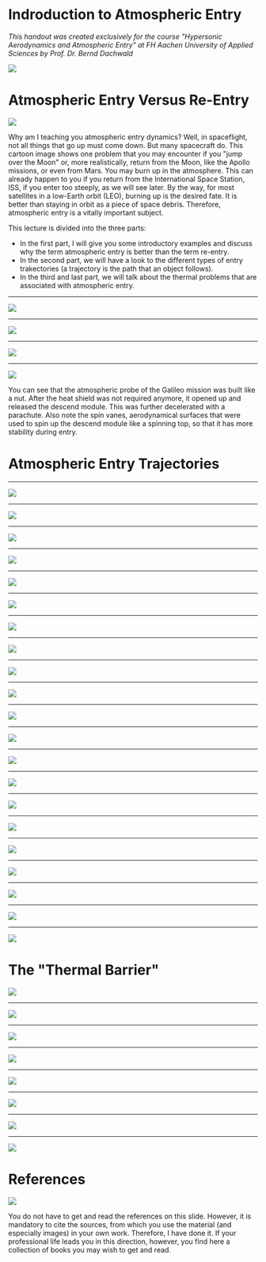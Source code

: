 # Indroduction to Atmospheric Entry

*This handout was created exclusively for the course "Hypersonic Aerodynamics and Atmospheric Entry" at FH Aachen University of Applied Sciences by Prof. Dr. Bernd Dachwald*

![](figures/haae-d01_intro_Seite_01.png)

# Atmospheric Entry Versus Re-Entry

![](figures/haae-d01_intro_Seite_02.png)

Why am I teaching you atmospheric entry dynamics? Well, in spaceflight, not all things that go up must come down. But many spacecraft do. This cartoon image shows one problem that you may encounter if you "jump over the Moon" or, more realistically, return from the Moon, like the Apollo missions, or even from Mars. You may burn up in the atmosphere. This can already happen to you if you return from the International Space Station, ISS, if you enter too steeply, as we will see later. By the way, for most satellites in a low-Earth orbit (LEO), burning up is the desired fate. It is better than staying in orbit as a piece of space debris. Therefore, atmospheric entry is a vitally important subject.

This lecture is divided into the three parts: 
- In the first part, I will give you some introductory examples and discuss why the term atmospheric entry is better than the term re-entry. 
- In the second part, we will have a look to the different types of entry trakectories (a trajectory is the path that an object follows). 
- In the third and last part, we will talk about the thermal problems that are associated with atmospheric entry.

---

![](figures/haae-d01_intro_Seite_03.png)

---

![](figures/haae-d01_intro_Seite_04.png)

---

![](figures/haae-d01_intro_Seite_05.png)

---

![](figures/haae-d01_intro_Seite_06.png)

You can see that the atmospheric probe of the Galileo mission was built like a nut. After the heat shield was not required anymore, it opened up and released the descend module. This was further decelerated with a parachute. Also note the spin vanes, aerodynamical surfaces that were used to spin up the descend module like a spinning top, so that it has more stability during entry.

# Atmospheric Entry Trajectories

---

![](figures/haae-d01_intro_Seite_07.png)

---

![](figures/haae-d01_intro_Seite_08.png)

---

![](figures/haae-d01_intro_Seite_09.png)

---

![](figures/haae-d01_intro_Seite_10.png)

---

![](figures/haae-d01_intro_Seite_11.png)

---

![](figures/haae-d01_intro_Seite_12.png)

---

![](figures/haae-d01_intro_Seite_13.png)

---

![](figures/haae-d01_intro_Seite_14.png)

---

![](figures/haae-d01_intro_Seite_15.png)

---

![](figures/haae-d01_intro_Seite_16.png)

---

![](figures/haae-d01_intro_Seite_17.png)

---

![](figures/haae-d01_intro_Seite_18.png)

---

![](figures/haae-d01_intro_Seite_19.png)

---

![](figures/haae-d01_intro_Seite_20.png)

---

![](figures/haae-d01_intro_Seite_21.png)

---

![](figures/haae-d01_intro_Seite_22.png)

---

![](figures/haae-d01_intro_Seite_23.png)

---

![](figures/haae-d01_intro_Seite_24.png)

---

![](figures/haae-d01_intro_Seite_25.png)

---

![](figures/haae-d01_intro_Seite_26.png)

---

![](figures/haae-d01_intro_Seite_27.png)


# The "Thermal Barrier"

![](figures/haae-d01_intro_Seite_28.png)

---

![](figures/haae-d01_intro_Seite_29.png)

---

![](figures/haae-d01_intro_Seite_30.png)

---

![](figures/haae-d01_intro_Seite_31.png)

---

![](figures/haae-d01_intro_Seite_32.png)

---

![](figures/haae-d01_intro_Seite_33.png)

---

![](figures/haae-d01_intro_Seite_34.png)

---

![](figures/haae-d01_intro_Seite_35.png)

# References

![](figures/haae-d01_intro_Seite_36.png)

You do not have to get and read the references on this slide. However, it is mandatory to cite the sources, from which you use the material (and especially images) in your own work. Therefore, I have done it. If your professional life leads you in this direction, however, you find here a collection of books you may wish to get and read.
